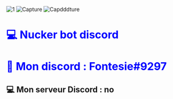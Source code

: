 ![1](https://user-images.githubusercontent.com/57833419/169896816-164094ce-353e-41d6-9a43-482813eeb791.PNG)
![Capture](https://user-images.githubusercontent.com/57833419/169896822-c59cddce-2500-489b-acf9-f07e255dba71.PNG)
![Capdddture](https://user-images.githubusercontent.com/57833419/169896832-d68f9597-ae65-48b2-9258-7062fea9f96d.PNG)



<h1 style="color:blue;">💻 Nucker bot discord </h1>
<h1 style="color:blue;">📶 Mon discord : Fontesie#9297</h1>
<h2>💻 Mon serveur Discord : no</h2>
